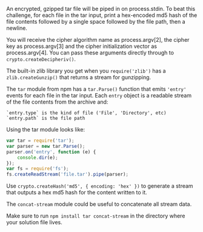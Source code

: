An encrypted, gzipped tar file will be piped in on process.stdin. To beat this
challenge, for each file in the tar input, print a hex-encoded md5 hash of the
file contents followed by a single space followed by the file path, then a
newline.

You will receive the cipher algorithm name as process.argv[2], the cipher key as
process.argv[3] and the cipher initialization vector as process.argv[4].
You can pass these arguments directly through to `crypto.createDecipheriv()`.

The built-in zlib library you get when you `require('zlib')` has a
`zlib.createGunzip()` that returns a stream for gunzipping.

The `tar` module from npm has a `tar.Parse()` function that emits `'entry'`
events for each file in the tar input. Each `entry` object is a readable stream
of the file contents from the archive and:

    `entry.type` is the kind of file ('File', 'Directory', etc)
    `entry.path` is the file path

Using the tar module looks like:

```js
var tar = require('tar');
var parser = new tar.Parse();
parser.on('entry', function (e) {
    console.dir(e);
});
var fs = require('fs');
fs.createReadStream('file.tar').pipe(parser);
```

Use `crypto.createHash('md5', { encoding: 'hex' })` to generate a stream that
outputs a hex md5 hash for the content written to it.

The `concat-stream` module could be useful to concatenate all stream data.

Make sure to run `npm install tar concat-stream` in the directory where your solution
file lives.
